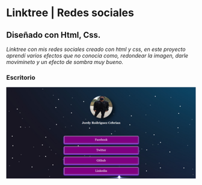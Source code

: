 # **Linktree | Redes sociales**

## Diseñado con Html, Css.

*Linktree con mis redes sociales creado
con html y css, en este proyecto aprendí varios efectos que no conocia como, redondear la imagen,
darle movimineto y un efecto de sombra muy bueno.* 



### Escritorio
![Diseño Escritorio](img/escritorio.png)

